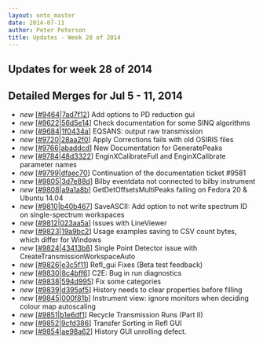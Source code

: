 ```yaml
---
layout: onto_master
date: 2014-07-11
author: Peter Peterson
title: Updates - Week 28 of 2014
---
```

Updates for week 28 of 2014
---------------------------

Detailed Merges for Jul 5 - 11, 2014
------------------------------------
* *new* \[[#9464](http://trac.mantidproject.org/mantid/ticket/9464)\|[7ad7f12](https://github.com/mantidproject/mantid/commit/7ad7f124a53dc2441cce769fa86999c10ae2d1be)\] Add options to PD reduction gui
* *new* \[[#9622](http://trac.mantidproject.org/mantid/ticket/9622)\|[56d5e14](https://github.com/mantidproject/mantid/commit/56d5e14efdeae00749b1f87e136abee1da79be45)\] Check documentation for some SINQ algorithms
* *new* \[[#9684](http://trac.mantidproject.org/mantid/ticket/9684)\|[1f0434a](https://github.com/mantidproject/mantid/commit/1f0434a5a13af16f8b23564d407bd75dfcc38aa3)\] EQSANS: output raw transmission
* *new* \[[#9720](http://trac.mantidproject.org/mantid/ticket/9720)\|[28aa2f0](https://github.com/mantidproject/mantid/commit/28aa2f03e027e4351b93cacdfda37e2347f487cc)\] Apply Corrections fails with old OSIRIS files
* *new* \[[#9766](http://trac.mantidproject.org/mantid/ticket/9766)\|[abaddcd](https://github.com/mantidproject/mantid/commit/abaddcd2bf1a73fd00ce1d09bd59d23d0a323ea9)\] New Documentation for GeneratePeaks
* *new* \[[#9784](http://trac.mantidproject.org/mantid/ticket/9784)\|[48d3322](https://github.com/mantidproject/mantid/commit/48d3322db568f6b3ff50136d0eb50bc0e275e1fd)\] EnginXCalibrateFull and EnginXCalibrate parameter names
* *new* \[[#9799](http://trac.mantidproject.org/mantid/ticket/9799)\|[dfaec70](https://github.com/mantidproject/mantid/commit/dfaec7050157c227a25bcb0ec1774d6c4e85a010)\] Continuation of the documentation ticket #9581
* *new* \[[#9805](http://trac.mantidproject.org/mantid/ticket/9805)\|[3d7e88d](https://github.com/mantidproject/mantid/commit/3d7e88d792dedec19974dd94c6033f088ddfc35d)\] Bilby eventdata not connected to bilby instrument
* *new* \[[#9808](http://trac.mantidproject.org/mantid/ticket/9808)\|[a9a1a8b](https://github.com/mantidproject/mantid/commit/a9a1a8b84830129e9bb88c3f7ff7eddbbd0a872f)\] GetDetOffsetsMultiPeaks failing on Fedora 20 &amp; Ubuntu 14.04
* *new* \[[#9810](http://trac.mantidproject.org/mantid/ticket/9810)\|[b40b467](https://github.com/mantidproject/mantid/commit/b40b467bbb27c0c1ee8c5346e32140df9788781c)\] SaveASCII: Add option to not write spectrum ID on single-spectrum workspaces
* *new* \[[#9812](http://trac.mantidproject.org/mantid/ticket/9812)\|[023aa5a](https://github.com/mantidproject/mantid/commit/023aa5a092574ea3c11467326a6374e1f12b168e)\] Issues with LineViewer
* *new* \[[#9823](http://trac.mantidproject.org/mantid/ticket/9823)\|[19a9bc2](https://github.com/mantidproject/mantid/commit/19a9bc230ecf26c83b82ae46bf0c4cdfbe702be5)\] Usage examples saving to CSV count bytes, which differ for Windows
* *new* \[[#9824](http://trac.mantidproject.org/mantid/ticket/9824)\|[43413b8](https://github.com/mantidproject/mantid/commit/43413b83fa5c3a6056ec9ffd3d31cee6bdf84568)\] Single Point Detector issue with CreateTransmissionWorkspaceAuto
* *new* \[[#9826](http://trac.mantidproject.org/mantid/ticket/9826)\|[e3c5f11](https://github.com/mantidproject/mantid/commit/e3c5f11db307f3e4f9b2a358d3d5ee6a65dbe323)\] Refl_gui Fixes (Beta test feedback)
* *new* \[[#9830](http://trac.mantidproject.org/mantid/ticket/9830)\|[8c4bff6](https://github.com/mantidproject/mantid/commit/8c4bff6605cf9fa032c1c02224332244377bb1c6)\] C2E: Bug in run diagnostics
* *new* \[[#9838](http://trac.mantidproject.org/mantid/ticket/9838)\|[594d995](https://github.com/mantidproject/mantid/commit/594d995be0008201ee144e7ceb7cfc4a6176efd5)\] Fix some categories
* *new* \[[#9839](http://trac.mantidproject.org/mantid/ticket/9839)\|[d395af5](https://github.com/mantidproject/mantid/commit/d395af54269a048f449e98b747511fb569c8ca83)\] History needs to clear properties before filling
* *new* \[[#9845](http://trac.mantidproject.org/mantid/ticket/9845)\|[000f81b](https://github.com/mantidproject/mantid/commit/000f81bf0bfb76ab1aae4d654294a4a88436d3b6)\] Instrument view: ignore monitors when deciding colour map autoscaling
* *new* \[[#9851](http://trac.mantidproject.org/mantid/ticket/9851)\|[b1e6df1](https://github.com/mantidproject/mantid/commit/b1e6df141590387a26a9860d1b0a7bdd4dc52400)\] Recycle Transmission Runs (Part II)
* *new* \[[#9852](http://trac.mantidproject.org/mantid/ticket/9852)\|[9cfd386](https://github.com/mantidproject/mantid/commit/9cfd386cd8131629ea4fe7e96d50921d20271e19)\] Transfer Sorting in Refl GUI
* *new* \[[#9854](http://trac.mantidproject.org/mantid/ticket/9854)\|[ae98a62](https://github.com/mantidproject/mantid/commit/ae98a62cc4844c5b36e92c7cb94d06028d52b25c)\] History GUI unrolling defect.
